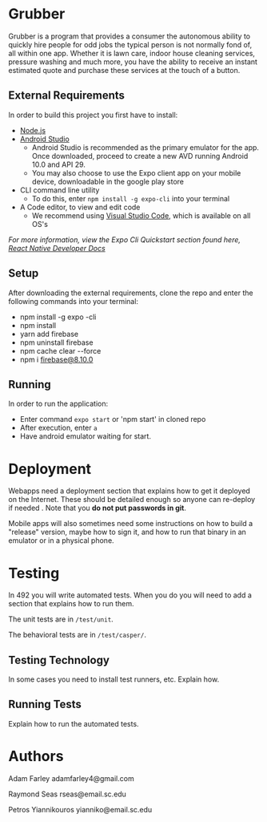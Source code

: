 # Grubber

Grubber is a program that provides a consumer the autonomous ability to quickly hire people for odd jobs the typical person is not normally fond of, all within one app. Whether it is lawn care, indoor house cleaning services, pressure washing and much more, you have the ability to receive an instant estimated quote and purchase these services at the touch of a button.

## External Requirements

In order to build this project you first have to install:

* [Node.js](https://nodejs.org/en/)
* [Android Studio](https://developer.android.com/studio/?gclid=Cj0KCQjwiNSLBhCPARIsAKNS4_czZZ8qTIG6V1sBmGGpt5doHKe01koHvBUY1MGQVu9Z5VZL4kSrSd0aAuH7EALw_wcB&gclsrc=aw.ds)
   * Android Studio is recommended as the primary emulator for the app.  Once downloaded, proceed to create a new AVD running Android 10.0 and API 29.
   * You may also choose to use the Expo client app on your mobile device, downloadable in the google play store
* CLI command line utility
   * To do this, enter `npm install -g expo-cli` into your terminal
* A Code editor, to view and edit code
    * We recommend using [Visual Studio Code](https://code.visualstudio.com/), which is available on all OS's


*For more information, view the Expo Cli Quickstart section found here, [React Native Developer Docs](https://reactnative.dev/docs/environment-setup)*

## Setup

After downloading the external requirements, clone the repo and enter the following commands into your terminal:

* npm install -g expo -cli
* npm install
* yarn add firebase
* npm uninstall firebase
* npm cache clear --force
* npm i firebase@8.10.0



## Running

In order to run the application:

* Enter command `expo start` or 'npm start' in cloned repo
* After execution, enter `a`
* Have android emulator waiting for start. 


# Deployment

Webapps need a deployment section that explains how to get it deployed on the 
Internet. These should be detailed enough so anyone can re-deploy if needed
. Note that you **do not put passwords in git**. 

Mobile apps will also sometimes need some instructions on how to build a
"release" version, maybe how to sign it, and how to run that binary in an
emulator or in a physical phone.

# Testing

In 492 you will write automated tests. When you do you will need to add a 
section that explains how to run them.

The unit tests are in `/test/unit`.

The behavioral tests are in `/test/casper/`.

## Testing Technology

In some cases you need to install test runners, etc. Explain how.

## Running Tests

Explain how to run the automated tests.

# Authors

<p>Adam Farley adamfarley4@gmail.com</p>
<p>Raymond Seas rseas@email.sc.edu</p>
<p>Petros Yiannikouros yianniko@email.sc.edu</p>
